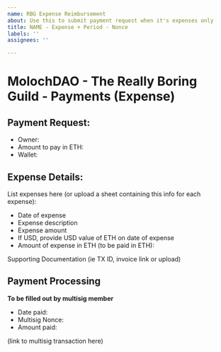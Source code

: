 ```yaml
---
name: RBG Expense Reimbursement
about: Use this to submit payment request when it's expenses only
title: NAME - Expense + Period - Nonce
labels: ''
assignees: ''

---
```


# MolochDAO - The Really Boring Guild - Payments (Expense)

## Payment Request:
* Owner:
* Amount to pay in ETH:
* Wallet: 

## Expense Details:
List expenses here (or upload a sheet containing this info for each expense):

* Date of expense
* Expense description
* Expense amount
* If USD, provide USD value of ETH on date of expense
* Amount of expense in ETH (to be paid in ETH):

Supporting Documentation (ie TX ID, invoice link or upload)

## Payment Processing
**To be filled out by multisig member**

* Date paid:
* Multisig Nonce: 
* Amount paid:

(link to multisig transaction here)
